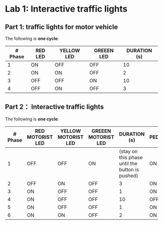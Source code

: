 # Lab 1: Interactive traffic lights

## Part 1: traffic lights for motor vehicle

The following is **one cycle**:

| # Phase | RED LED | YELLOW LED | GREEEN LED | DURATION (s)
|----------|----------|----------|-----------|------------|
| 1   | ON   |  OFF  |  OFF | 10 |
| 2   | ON   |  ON   |  OFF | 2 |
| 3   | OFF  |  OFF  |  ON  | 10 |
| 4   | OFF  |  ON   |  OFF | 3 |

## Part 2： Interactive traffic lights

The following is **one cycle**:

| # Phase | RED MOTORIST LED | YELLOW MOTORIST LED | GREEEN MOTORIST LED | DURATION (s) | RED PEDESTRIAN LED | GREEEN PEDESTRIAN LED |
|----------|----------|----------|-----------|------------|-----------|------------|
| 1   | OFF  |  OFF  |  ON | (stay on this phase until the button is pushed) | ON | OFF|
| 2   | OFF  |  ON   |  OFF | 3  | ON  | OFF |
| 3   | ON   |  OFF  |  OFF | 1  | ON  | OFF |
| 4   | ON   |  OFF  |  OFF | 10 | OFF | ON  |
| 5   | ON   |  OFF  |  OFF | 1  | ON  | OFF |
| 6   | ON   |  ON   |  OFF | 2  | ON  | OFF |
